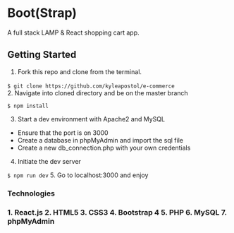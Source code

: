 # Boot(Strap)

A full stack LAMP & React shopping cart app.

## Getting Started

1. Fork this repo and clone from the terminal.

`$ git clone https://github.com/kyleapostol/e-commerce`
`                                                     `
2. Navigate into cloned directory and be on the master branch

`$ npm install`

3. Start a dev environment with Apache2 and MySQL

- Ensure that the port is on 3000
- Create a database in phpMyAdmin and import the sql file
- Create a new db_connection.php with your own credentials

4. Initiate the dev server

`$ npm run dev`
5. Go to localhost:3000 and enjoy

<h3>Technologies<h3>
1. React.js
2. HTML5
3. CSS3
4. Bootstrap 4
5. PHP
6. MySQL
7. phpMyAdmin
